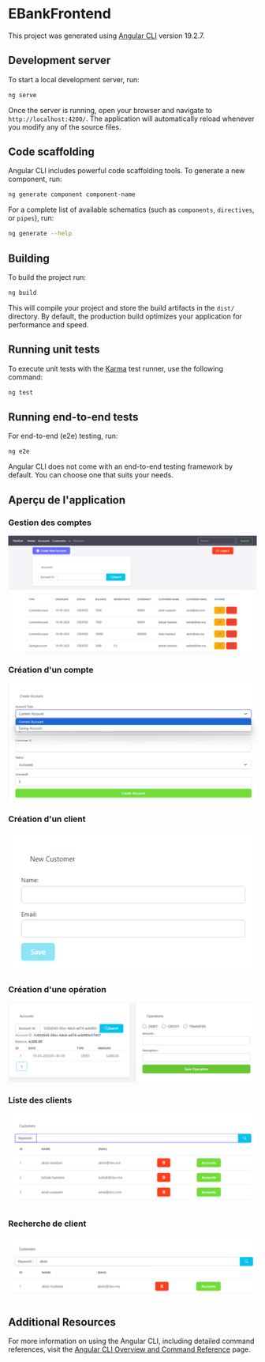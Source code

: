 # EBankFrontend

This project was generated using [Angular CLI](https://github.com/angular/angular-cli) version 19.2.7.

## Development server

To start a local development server, run:

```bash
ng serve
```

Once the server is running, open your browser and navigate to `http://localhost:4200/`. The application will automatically reload whenever you modify any of the source files.

## Code scaffolding

Angular CLI includes powerful code scaffolding tools. To generate a new component, run:

```bash
ng generate component component-name
```

For a complete list of available schematics (such as `components`, `directives`, or `pipes`), run:

```bash
ng generate --help
```

## Building

To build the project run:

```bash
ng build
```

This will compile your project and store the build artifacts in the `dist/` directory. By default, the production build optimizes your application for performance and speed.

## Running unit tests

To execute unit tests with the [Karma](https://karma-runner.github.io) test runner, use the following command:

```bash
ng test
```

## Running end-to-end tests

For end-to-end (e2e) testing, run:

```bash
ng e2e
```

Angular CLI does not come with an end-to-end testing framework by default. You can choose one that suits your needs.

## Aperçu de l'application

### Gestion des comptes
![Accounts](assets/accounts.png)

### Création d'un compte
![Create Account](assets/create%20account.png)

### Création d'un client
![Create Customer](assets/create%20customer.png)

### Création d'une opération
![Create Operation](assets/create%20operation.png)

### Liste des clients
![Customers](assets/customers.png)

### Recherche de client
![Search Customer](assets/search%20customer.png)

## Additional Resources

For more information on using the Angular CLI, including detailed command references, visit the [Angular CLI Overview and Command Reference](https://angular.dev/tools/cli) page.
